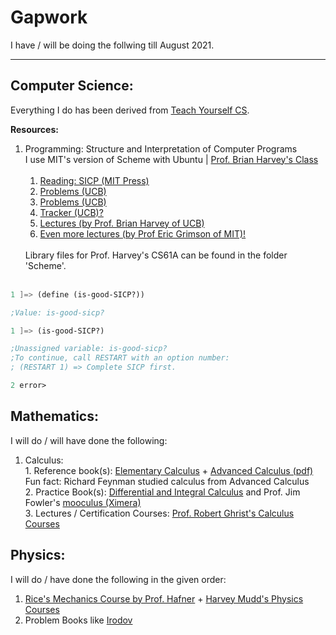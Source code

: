 # Gapwork
I have / will be doing the follwing till August 2021.
***
## Computer Science:
Everything I do has been derived from [Teach Yourself CS](teachyourselfcs.com).<br />

**Resources:**
1. Programming: Structure and Interpretation of Computer Programs <br />
I use MIT's version of Scheme with Ubuntu | [Prof. Brian Harvey's Class](http://people.eecs.berkeley.edu/~bh/61a-pages/)<br /><br />
    1. [Reading: SICP (MIT Press)](https://mitpress.mit.edu/sites/default/files/sicp/full-text/book/book.html)
    2. [Problems (UCB)](https://people.eecs.berkeley.edu/~bh/61a-pages/Volume2/CS%2061A%20Course%20Reader,%20Volume%202.html)
    3. [Problems (UCB)](https://people.eecs.berkeley.edu/~bh/61a-pages/Volume1/CS%2061A%20Course%20Reader,%20Volume%201.html)
    4. [Tracker (UCB)?](https://inst.eecs.berkeley.edu//~cs61a/su10/index.html)
    5. [Lectures (by Prof. Brian Harvey of UCB)](https://www.youtube.com/playlist?list=PLhMnuBfGeCDNgVzLPxF9o5UNKG1b-LFY9)
    6. [Even more lectures (by Prof Eric Grimson of MIT)!](https://www.youtube.com/playlist?list=PL7BcsI5ueSNFPCEisbaoQ0kXIDX9rR5FF)
    <br /> 
    Library files for Prof. Harvey's CS61A can be found in the folder 'Scheme'. <br /> <br />
    
```scheme
1 ]=> (define (is-good-SICP?))

;Value: is-good-sicp?

1 ]=> (is-good-SICP?)

;Unassigned variable: is-good-sicp?
;To continue, call RESTART with an option number:
; (RESTART 1) => Complete SICP first.

2 error> 

```
## Mathematics:
I will do / will have done the following:
1. Calculus: <br />
        1. Reference book(s): [Elementary Calculus](https://archive.org/details/elementarycalcul00woodrich/page/n13/mode/2up) + [Advanced Calculus (pdf)](https://physicsgg.files.wordpress.com/2019/11/advanced_calculus_woods.pdf)<br />
Fun fact: Richard Feynman studied calculus from Advanced Calculus <br />
        2. Practice Book(s): [Differential and Integral Calculus](https://archive.org/details/n.-piskunov-differential-and-integral-calculus-mir-1969/mode/2up) and Prof. Jim Fowler's [mooculus (Ximera)](https://ximera.osu.edu/) <br />
        3. Lectures / Certification Courses: [Prof. Robert Ghrist's Calculus Courses](https://www.coursera.org/instructor/robghrist)


## Physics:
I will do / have done the following in the given order:
1. [Rice's Mechanics Course by Prof. Hafner](https://www.coursera.org/specializations/introduction-to-mechanics) + [Harvey Mudd's Physics Courses](https://www.edx.org/school/harveymuddx)
2. Problem Books like [Irodov](https://archive.org/details/IrodovProblemsInGeneralPhysics)


